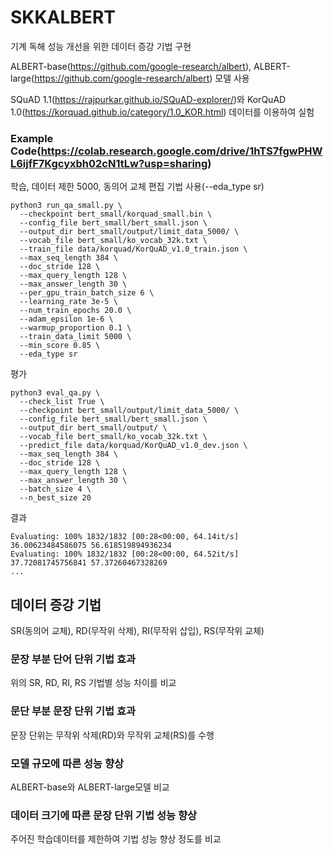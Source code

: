 # SKKALBERT

기계 독해 성능 개선을 위한 데이터 증강 기법 구현

ALBERT-base(https://github.com/google-research/albert), ALBERT-large(https://github.com/google-research/albert) 모델 사용

SQuAD 1.1(https://rajpurkar.github.io/SQuAD-explorer/)와 KorQuAD 1.0(https://korquad.github.io/category/1.0_KOR.html) 데이터를 이용하여 실험

### Example Code(https://colab.research.google.com/drive/1hTS7fgwPHWL6ijfF7Kgcyxbh02cN1tLw?usp=sharing)
학습, 데이터 제한 5000, 동의어 교체 편집 기법 사용(--eda_type sr)
```shell
python3 run_qa_small.py \
  --checkpoint bert_small/korquad_small.bin \
  --config_file bert_small/bert_small.json \
  --output_dir bert_small/output/limit_data_5000/ \
  --vocab_file bert_small/ko_vocab_32k.txt \
  --train_file data/korquad/KorQuAD_v1.0_train.json \
  --max_seq_length 384 \
  --doc_stride 128 \
  --max_query_length 128 \
  --max_answer_length 30 \
  --per_gpu_train_batch_size 6 \
  --learning_rate 3e-5 \
  --num_train_epochs 20.0 \
  --adam_epsilon 1e-6 \
  --warmup_proportion 0.1 \
  --train_data_limit 5000 \
  --min_score 0.85 \
  --eda_type sr
```
평가
```shell
python3 eval_qa.py \
  --check_list True \
  --checkpoint bert_small/output/limit_data_5000/ \
  --config_file bert_small/bert_small.json \
  --output_dir bert_small/output/ \
  --vocab_file bert_small/ko_vocab_32k.txt \
  --predict_file data/korquad/KorQuAD_v1.0_dev.json \
  --max_seq_length 384 \
  --doc_stride 128 \
  --max_query_length 128 \
  --max_answer_length 30 \
  --batch_size 4 \
  --n_best_size 20
```
결과
```shell
Evaluating: 100% 1832/1832 [00:28<00:00, 64.14it/s]
36.00623484586075 56.618519894936234
Evaluating: 100% 1832/1832 [00:28<00:00, 64.52it/s]
37.72081745756841 57.37260467328269
...
```
## 데이터 증강 기법

SR(동의어 교체), RD(무작위 삭제), RI(무작위 삽입), RS(무작위 교체)

### 문장 부분 단어 단위 기법 효과
위의 SR, RD, RI, RS 기법별 성능 차이를 비교

### 문단 부분 문장 단위 기법 효과
문장 단위는 무작위 삭제(RD)와 무작위 교체(RS)를 수행


### 모델 규모에 따른 성능 향상

ALBERT-base와 ALBERT-large모델 비교

### 데이터 크기에 따른 문장 단위 기법 성능 향상

주어진 학습데이터를 제한하여 기법 성능 향상 정도를 비교
